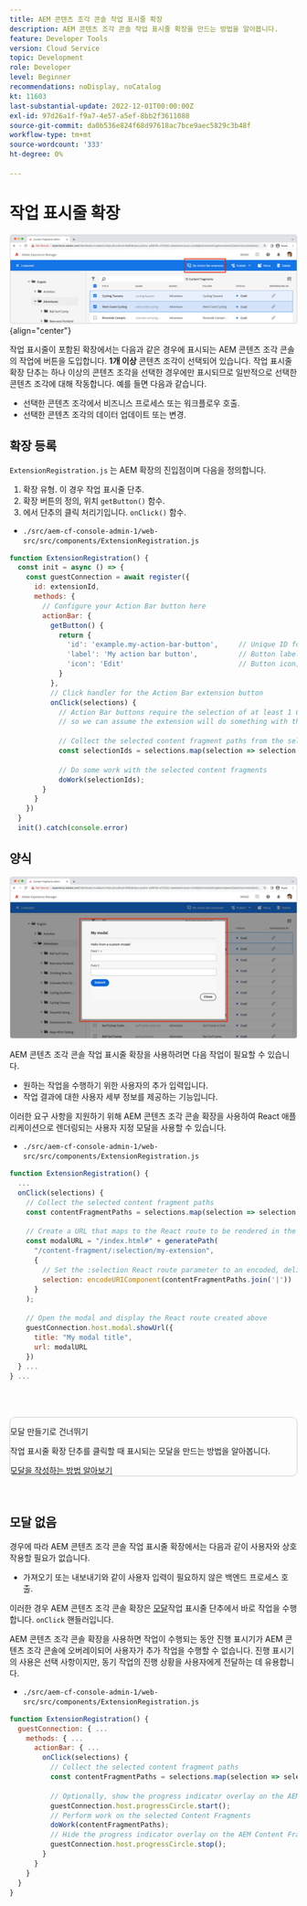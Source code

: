 ```yaml
---
title: AEM 콘텐츠 조각 콘솔 작업 표시줄 확장
description: AEM 콘텐츠 조각 콘솔 작업 표시줄 확장을 만드는 방법을 알아봅니다.
feature: Developer Tools
version: Cloud Service
topic: Development
role: Developer
level: Beginner
recommendations: noDisplay, noCatalog
kt: 11603
last-substantial-update: 2022-12-01T00:00:00Z
exl-id: 97d26a1f-f9a7-4e57-a5ef-8bb2f3611088
source-git-commit: da0b536e824f68d97618ac7bce9aec5829c3b48f
workflow-type: tm+mt
source-wordcount: '333'
ht-degree: 0%

---
```


# 작업 표시줄 확장

![작업 표시줄 확장](./assets/action-bar/action-bar.png){align="center"}

작업 표시줄이 포함된 확장에서는 다음과 같은 경우에 표시되는 AEM 콘텐츠 조각 콘솔의 작업에 버튼을 도입합니다. __1개 이상__ 콘텐츠 조각이 선택되어 있습니다. 작업 표시줄 확장 단추는 하나 이상의 콘텐츠 조각을 선택한 경우에만 표시되므로 일반적으로 선택한 콘텐츠 조각에 대해 작동합니다. 예를 들면 다음과 같습니다.

+ 선택한 콘텐츠 조각에서 비즈니스 프로세스 또는 워크플로우 호출.
+ 선택한 콘텐츠 조각의 데이터 업데이트 또는 변경.

## 확장 등록

`ExtensionRegistration.js` 는 AEM 확장의 진입점이며 다음을 정의합니다.

1. 확장 유형. 이 경우 작업 표시줄 단추.
1. 확장 버튼의 정의, 위치 `getButton()` 함수.
1. 에서 단추의 클릭 처리기입니다. `onClick()` 함수.

+ `./src/aem-cf-console-admin-1/web-src/src/components/ExtensionRegistration.js`

```javascript
function ExtensionRegistration() {
  const init = async () => {
    const guestConnection = await register({
      id: extensionId,
      methods: {
        // Configure your Action Bar button here
        actionBar: {
          getButton() {
            return {
              'id': 'example.my-action-bar-button',     // Unique ID for the button
              'label': 'My action bar button',          // Button label 
              'icon': 'Edit'                            // Button icon; get name from: https://spectrum.adobe.com/page/icons/ (Remove spaces, keep uppercase)
            }
          },
          // Click handler for the Action Bar extension button
          onClick(selections) {
            // Action Bar buttons require the selection of at least 1 Content Fragment, 
            // so we can assume the extension will do something with these selections

            // Collect the selected content fragment paths from the selections parameter
            const selectionIds = selections.map(selection => selection.id);
            
            // Do some work with the selected content fragments
            doWork(selectionIds);          
        }
      }
    })
  }
  init().catch(console.error)
```

## 양식

![양식](./assets/modal/modal.png)

AEM 콘텐츠 조각 콘솔 작업 표시줄 확장을 사용하려면 다음 작업이 필요할 수 있습니다.

+ 원하는 작업을 수행하기 위한 사용자의 추가 입력입니다.
+ 작업 결과에 대한 사용자 세부 정보를 제공하는 기능입니다.

이러한 요구 사항을 지원하기 위해 AEM 콘텐츠 조각 콘솔 확장을 사용하여 React 애플리케이션으로 렌더링되는 사용자 지정 모달을 사용할 수 있습니다.

+ `./src/aem-cf-console-admin-1/web-src/src/components/ExtensionRegistration.js`

```javascript
function ExtensionRegistration() {
  ...
  onClick(selections) {
    // Collect the selected content fragment paths 
    const contentFragmentPaths = selections.map(selection => selection.id);

    // Create a URL that maps to the React route to be rendered in the modal 
    const modalURL = "/index.html#" + generatePath(
      "/content-fragment/:selection/my-extension",
      {
        // Set the :selection React route parameter to an encoded, delimited list of paths of the selected content fragments
        selection: encodeURIComponent(contentFragmentPaths.join('|'))
      }
    );

    // Open the modal and display the React route created above
    guestConnection.host.modal.showUrl({
      title: "My modal title",
      url: modalURL
    })     
  } ...     
} ...
```

<div class="column is-8-desktop is-full-mobile is-half-tablet" style="
    border: solid 1px #ccc;
    border-radius: 10px;
    margin: 4rem auto;
">
  <div class="is-flex is-padded-small is-padded-big-mobile">
    <div>
      <p class="has-text-weight-bold is-size-36 is-size-27-touch is-margin-bottom-big has-text-blackest">모달 만들기로 건너뛰기</p>
      <p class="has-text-blackest">작업 표시줄 확장 단추를 클릭할 때 표시되는 모달을 만드는 방법을 알아봅니다.</p>
      <div class="has-align-start is-margin-top-big">
        <a href="./modal.md" target="_blank" class="spectrum-Button spectrum-Button--outline spectrum-Button--primary spectrum-Button--sizeM">
          <span class="spectrum-Button-label has-no-wrap has-text-weight-bold" title="모달을 작성하는 방법 알아보기">모달을 작성하는 방법 알아보기</span>
        </a>
      </div>
    </div>
  </div>
</div>

## 모달 없음

경우에 따라 AEM 콘텐츠 조각 콘솔 작업 표시줄 확장에서는 다음과 같이 사용자와 상호 작용할 필요가 없습니다.

+ 가져오기 또는 내보내기와 같이 사용자 입력이 필요하지 않은 백엔드 프로세스 호출.

이러한 경우 AEM 콘텐츠 조각 콘솔 확장은 [모달](#modal)작업 표시줄 단추에서 바로 작업을 수행합니다. `onClick` 핸들러입니다.

AEM 콘텐츠 조각 콘솔 확장을 사용하면 작업이 수행되는 동안 진행 표시기가 AEM 콘텐츠 조각 콘솔에 오버레이되어 사용자가 추가 작업을 수행할 수 없습니다. 진행 표시기의 사용은 선택 사항이지만, 동기 작업의 진행 상황을 사용자에게 전달하는 데 유용합니다.

+ `./src/aem-cf-console-admin-1/web-src/src/components/ExtensionRegistration.js`

```javascript
function ExtensionRegistration() {
  guestConnection: { ...
    methods: { ...
      actionBar: { ...
        onClick(selections) {
          // Collect the selected content fragment paths 
          const contentFragmentPaths = selections.map(selection => selection.id);

          // Optionally, show the progress indicator overlay on the AEM Content Fragment console
          guestConnection.host.progressCircle.start();
          // Perform work on the selected Content Fragments
          doWork(contentFragmentPaths);
          // Hide the progress indicator overlay on the AEM Content Fragment console when the work is done
          guestConnection.host.progressCircle.stop();
        }
      }
    }
  }
}
```
